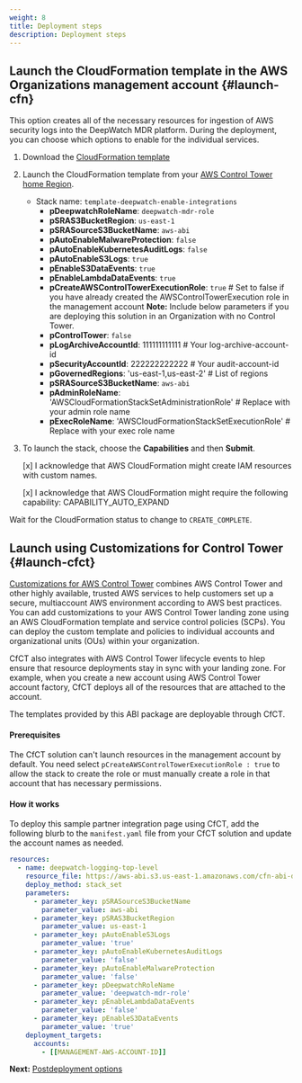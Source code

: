 ```yaml
---
weight: 8
title: Deployment steps
description: Deployment steps
---
```




## Launch the CloudFormation template in the AWS Organizations management account {#launch-cfn}

This option creates all of the necessary resources for ingestion of AWS security logs into the DeepWatch MDR platform. During the deployment, you can choose which options to enable for the individual services.

1. Download the [CloudFormation template](https://raw.githubusercontent.com/aws-ia/cfn-abi-deepwatch-mdr/main/templates/deepwatch-root-stack.yaml)
2. Launch the CloudFormation template from your [AWS Control Tower home Region](https://docs.aws.amazon.com/controltower/latest/userguide/region-how.html).
    * Stack name: `template-deepwatch-enable-integrations`
        * **pDeepwatchRoleName**: `deepwatch-mdr-role`
        * **pSRAS3BucketRegion**: `us-east-1`
        * **pSRASourceS3BucketName**: `aws-abi`
        * **pAutoEnableMalwareProtection**: `false`
        * **pAutoEnableKubernetesAuditLogs**: `false`
        * **pAutoEnableS3Logs**: `true`
        * **pEnableS3DataEvents**: `true`
        * **pEnableLambdaDataEvents**: `true`
        * **pCreateAWSControlTowerExecutionRole**: `true` # Set to false if you have already created the AWSControlTowerExecution role in the management account
   **Note:** Include below parameters if you are deploying this solution in an Organization with no Control Tower.
        * **pControlTower**: `false`
        * **pLogArchiveAccountId**: 111111111111 # Your log-archive-account-id
        * **pSecurityAccountId**: 222222222222 # Your audit-account-id
        * **pGovernedRegions**: 'us-east-1,us-east-2' # List of regions 
        * **pSRASourceS3BucketName**: `aws-abi`
        * **pAdminRoleName**: 'AWSCloudFormationStackSetAdministrationRole' # Replace with your admin role name
        * **pExecRoleName**: 'AWSCloudFormationStackSetExecutionRole' # Replace with your exec role name
3. To launch the stack, choose the **Capabilities** and then **Submit**.

    [x] I acknowledge that AWS CloudFormation might create IAM resources with custom names.

    [x] I acknowledge that AWS CloudFormation might require the following capability: CAPABILITY_AUTO_EXPAND    

Wait for the CloudFormation status to change to `CREATE_COMPLETE`.


## Launch using Customizations for Control Tower {#launch-cfct}


[Customizations for AWS Control Tower](https://aws.amazon.com/solutions/implementations/customizations-for-aws-control-tower/) combines AWS Control Tower and other highly available, trusted AWS services to help customers set up a secure, multiaccount AWS environment according to AWS best practices. You can add customizations to your AWS Control Tower landing zone using an AWS CloudFormation template and service control policies (SCPs). You can deploy the custom template and policies to individual accounts and organizational units (OUs) within your organization.

CfCT also integrates with AWS Control Tower lifecycle events to hlep ensure that resource deployments stay in sync with your landing zone. For example, when you create a new account using AWS Control Tower account factory, CfCT deploys all of the resources that are attached to the account.

The templates provided by this ABI package are deployable through CfCT.

#### Prerequisites

The CfCT solution can't launch resources in the management account by default. You need select `pCreateAWSControlTowerExecutionRole : true` to allow the stack to create the role or must manually create a role in that account that has necessary permissions. 

#### How it works

To deploy this sample partner integration page using CfCT, add the following blurb to the `manifest.yaml` file from your CfCT solution and update the account names as needed.

```yaml
resources:
  - name: deepwatch-logging-top-level
    resource_file: https://aws-abi.s3.us-east-1.amazonaws.com/cfn-abi-deepwatch-mdr/templates/deepwatch-root-stack.yaml
    deploy_method: stack_set
    parameters:
      - parameter_key: pSRASourceS3BucketName
        parameter_value: aws-abi
      - parameter_key: pSRAS3BucketRegion
        parameter_value: us-east-1
      - parameter_key: pAutoEnableS3Logs
        parameter_value: 'true'
      - parameter_key: pAutoEnableKubernetesAuditLogs
        parameter_value: 'false'
      - parameter_key: pAutoEnableMalwareProtection
        parameter_value: 'false'
      - parameter_key: pDeepwatchRoleName
        parameter_value: 'deepwatch-mdr-role'
      - parameter_key: pEnableLambdaDataEvents
        parameter_value: 'false'
      - parameter_key: pEnableS3DataEvents
        parameter_value: 'true'
    deployment_targets:
      accounts:
        - [[MANAGEMENT-AWS-ACCOUNT-ID]]
```


**Next:** [Postdeployment options](/post-deployment-steps/index.html)